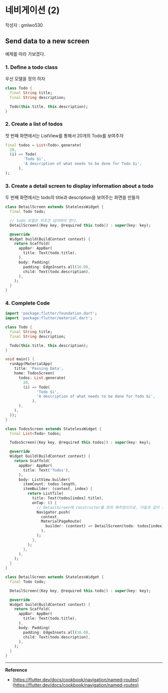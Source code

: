 # 네비게이션 (2)

작성자 : gmlwo530

## Send data to a new screen

예제를 따라 가보겠다.

### 1. Define a todo class

우선 모델을 정의 하자

```dart
class Todo {
  final String title;
  final String description;

  Todo(this.title, this.description);
}
```

### 2. Create a list of todos

첫 번째 화면에서는 ListView를 통해서 20개의 Todo를 보여주자

```dart
final todos = List<Todo>.generate(
  20,
  (i) => Todo(
        'Todo $i',
        'A description of what needs to be done for Todo $i',
      ),
);
```

### 3. Create a detail screen to display information about a todo

두 번째 화면에서는 todo의 title과 description을 보여주는 화면을 만들자

```dart
class DetailScreen extends StatelessWidget {
  final Todo todo;

  // todo 모델은 무조건 넘어와야 한다.
  DetailScreen({Key key, @required this.todo}) : super(key: key);

  @override
  Widget build(BuildContext context) {
    return Scaffold(
      appBar: AppBar(
        title: Text(todo.title),
      ),
      body: Padding(
        padding: EdgeInsets.all(16.0),
        child: Text(todo.description),
      ),
    );
  }
}
```

### 4. Complete Code

```dart
import 'package:flutter/foundation.dart';
import 'package:flutter/material.dart';

class Todo {
  final String title;
  final String description;

  Todo(this.title, this.description);
}

void main() {
  runApp(MaterialApp(
    title: 'Passing Data',
    home: TodosScreen(
      todos: List.generate(
        20,
        (i) => Todo(
              'Todo $i',
              'A description of what needs to be done for Todo $i',
            ),
      ),
    ),
  ));
}

class TodosScreen extends StatelessWidget {
  final List<Todo> todos;

  TodosScreen({Key key, @required this.todos}) : super(key: key);

  @override
  Widget build(BuildContext context) {
    return Scaffold(
      appBar: AppBar(
        title: Text('Todos'),
      ),
      body: ListView.builder(
        itemCount: todos.length,
        itemBuilder: (context, index) {
          return ListTile(
            title: Text(todos[index].title),
            onTap: () {
              // DetailScreen에 constructor를 정의 해주었으므로, 다음과 같이 표현 할 수 있다.
              Navigator.push(
                context,
                MaterialPageRoute(
                  builder: (context) => DetailScreen(todo: todos[index]),
                ),
              );
            },
          );
        },
      ),
    );
  }
}

class DetailScreen extends StatelessWidget {
  final Todo todo;

  DetailScreen({Key key, @required this.todo}) : super(key: key);

  @override
  Widget build(BuildContext context) {
    return Scaffold(
      appBar: AppBar(
        title: Text(todo.title),
      ),
      body: Padding(
        padding: EdgeInsets.all(16.0),
        child: Text(todo.description),
      ),
    );
  }
}
```

---

**Reference**

- [https://flutter.dev/docs/cookbook/navigation/named-routes](https://flutter.dev/docs/cookbook/navigation/named-routes)
